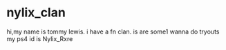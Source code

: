 # nylix_clan
hi,my name is tommy lewis. i have a fn clan. is are some1 wanna do tryouts my ps4 id is Nylix_Rxre
